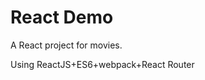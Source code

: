 React Demo
=====================
A React project for movies.

Using ReactJS+ES6+webpack+React Router
